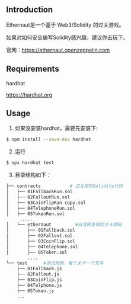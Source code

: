 ## Introduction
Ethernaut是一个基于 Web3/Solidity 的过关游戏。

如果对如何安全编写Solidity感兴趣，建议你去玩下。

官网：https://ethernaut.openzeppelin.com

## Requirements
hardhat 

https://hardhat.org


## Usage

1. 如果没安装hardhat，需要先安装下:

``` sh
$ npm install --save-dev hardhat
```

2. 运行

``` sh
$ npx hardhat test
```
3. 目录结构如下：

```sh
├── contracts           # 过关用的Solidity代码
│   ├── 01FallbackRun.sol
│   ├── 02FalloutRun.sol
│   ├── 03CoinFlipRun copy.sol
│   ├── 04TelephoneRun.sol
│   ├── 05TokenRun.sol
     .....
│   └── ethernaut         #从官网复制的关卡源码
│       ├── 01Fallback.sol
│       ├── 02Fallout.sol
│       ├── 03CoinFlip.sol
│       ├── 04Telephone.sol
│       ├── 05Token.sol
        ....
└── test      #测试用例，每个关卡一个文件
    ├── 01Fallback.js  
    ├── 02Fallout.js
    ├── 03CoinFlip.js
    ├── 04Telphone.js
    ├── 05Token.js
    ...
```